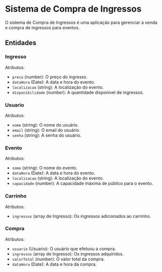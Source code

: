 # Sistema de Compra de Ingressos

O sistema de Compra de Ingressos é uma aplicação para gerenciar a venda e compra de ingressos para eventos.

## Entidades

### Ingresso

Atributos:

- `preco` (number): O preço do ingresso.
- `dataHora` (Date): A data e hora do evento.
- `localizacao` (string): A localização do evento.
- `disponibilidade` (number): A quantidade disponível de ingressos.

### Usuario

Atributos:

- `nome` (string): O nome do usuário.
- `email` (string): O email do usuário.
- `senha` (string): A senha do usuário.

### Evento


Atributos:

- `nome` (string): O nome do evento.
- `dataHora` (Date): A data e hora do evento.
- `localizacao` (string): A localização do evento.
- `capacidade` (number): A capacidade máxima de público para o evento.

### Carrinho


Atributos:

- `ingressos` (array de Ingresso): Os ingressos adicionados ao carrinho.

### Compra

Atributos:

- `usuario` (Usuario): O usuário que efetuou a compra.
- `ingressos` (array de Ingresso): Os ingressos adquiridos.
- `valorTotal` (number): O valor total da compra.
- `dataHora` (Date): A data e hora da compra.